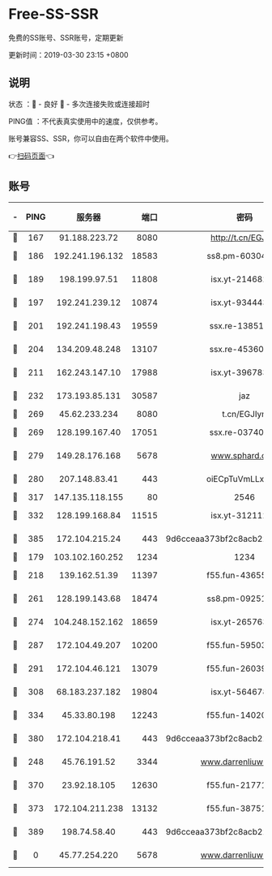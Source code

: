 # Free-SS-SSR

免费的SS账号、SSR账号，定期更新

更新时间：2019-03-30 23:15 +0800

## 说明

状态     ：🙂 - 良好 🙁 - 多次连接失败或连接超时

PING值   ：不代表真实使用中的速度，仅供参考。

账号兼容SS、SSR，你可以自由在两个软件中使用。

👉[扫码页面](https://liesauer.github.io/Free-SS-SSR/)👈

## 账号

|-|PING|服务器|端口|密码|加密方式|区域|
|:----:|:----:|:-----:|-----:|:----:|:----:|:----:|
|🙂|167|91.188.223.72|8080|http://t.cn/EGJIyrl|rc4-md5|RU|
|🙂|186|192.241.196.132|18583|ss8.pm-60304703|aes-256-cfb|US|
|🙂|189|198.199.97.51|11808|isx.yt-21468252|aes-256-cfb|US|
|🙂|197|192.241.239.12|10874|isx.yt-93444361|aes-256-cfb|US|
|🙂|201|192.241.198.43|19559|ssx.re-13851105|aes-256-cfb|US|
|🙂|204|134.209.48.248|13107|ssx.re-45360921|aes-256-cfb|US|
|🙂|211|162.243.147.10|17988|isx.yt-39678389|aes-256-cfb|US|
|🙂|232|173.193.85.131|30587|jaz|aes-256-cfb|US|
|🙂|269|45.62.233.234|8080|t.cn/EGJIyrl|rc4-md5|CA|
|🙂|269|128.199.167.40|17051|ssx.re-03740989|aes-256-cfb|SG|
|🙂|279|149.28.176.168|5678|www.sphard.com|aes-256-cfb|AU|
|🙂|280|207.148.83.41|443|oiECpTuVmLLxk4Ts|aes-256-cfb|AU|
|🙂|317|147.135.118.155|80|2546|chacha20|US|
|🙂|332|128.199.168.84|11515|isx.yt-31211205|aes-256-cfb|SG|
|🙂|385|172.104.215.24|443|9d6cceaa373bf2c8acb22e60b6a58be6|aes-256-cfb|US|
|🙂|179|103.102.160.252|1234|1234|rc4-md5|JP|
|🙂|218|139.162.51.39|11397|f55.fun-43655311|aes-256-cfb|SG|
|🙂|261|128.199.143.68|18474|ss8.pm-09251863|aes-256-cfb|SG|
|🙂|274|104.248.152.162|18659|isx.yt-26576357|aes-256-cfb|SG|
|🙂|287|172.104.49.207|10200|f55.fun-59503435|aes-256-cfb|SG|
|🙂|291|172.104.46.121|13079|f55.fun-26039696|aes-256-cfb|SG|
|🙂|308|68.183.237.182|19804|isx.yt-56467810|aes-256-cfb|SG|
|🙂|334|45.33.80.198|12243|f55.fun-14020939|aes-256-cfb|US|
|🙂|380|172.104.218.41|443|9d6cceaa373bf2c8acb22e60b6a58be6|aes-256-cfb|US|
|🙁|248|45.76.191.52|3344|www.darrenliuwei.com|aes-256-cfb|JP|
|🙁|370|23.92.18.105|12630|f55.fun-21771517|aes-256-cfb|US|
|🙁|373|172.104.211.238|13132|f55.fun-38751809|aes-256-cfb|US|
|🙁|389|198.74.58.40|443|9d6cceaa373bf2c8acb22e60b6a58be6|aes-256-cfb|US|
|🙁|0|45.77.254.220|5678|www.darrenliuwei.com|aes-256-cfb|SG|
